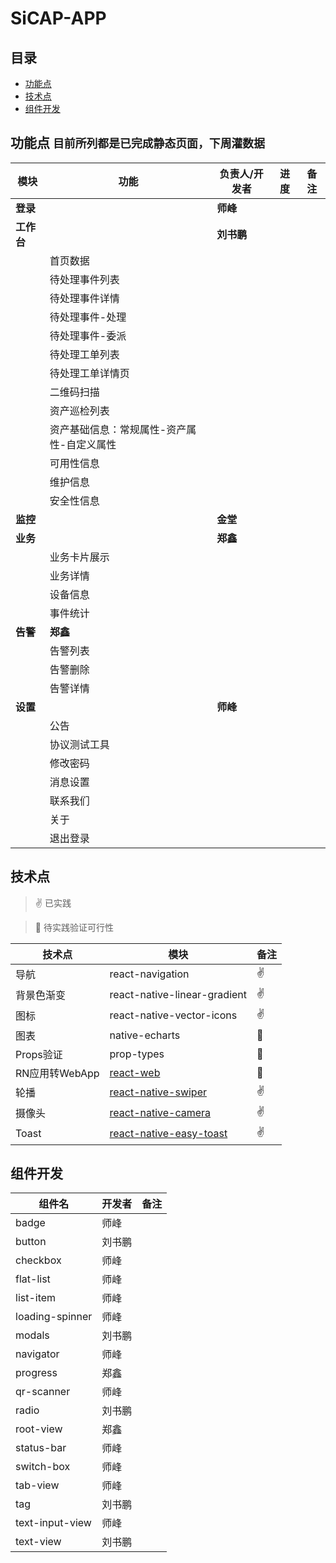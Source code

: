 # SiCAP-APP

## 目录
* [功能点](#功能点)
* [技术点](#技术点)
* [组件开发](#组件开发)

## 功能点 `目前所列都是已完成静态页面，下周灌数据`

| 模块 | 功能 | 负责人/开发者 | 进度 | 备注 |
| --- | --- | --- | --- | --- |
| **登录** |  | **师峰** |  |  |
| **工作台** |  | **刘书鹏** |  |  |
|  | 首页数据 |  |  |  |
|  | 待处理事件列表 |  |  |  |
|  | 待处理事件详情 |  |  |  |
|  | 待处理事件-处理 |  |  |  |
|  | 待处理事件-委派 |  |  |  |
|  | 待处理工单列表 |  |  |  |
|  | 待处理工单详情页 |  |  |  |
|  | 二维码扫描 |  |  |  |
|  | 资产巡检列表 |  |  |  |
|  | 资产基础信息：常规属性-资产属性-自定义属性 |  |  |  |
|  | 可用性信息 |  |  |  |
|  | 维护信息 |  |  |  |
|  | 安全性信息 |  |  |  |
| **监控** |  | **金堂** |  |  |
| **业务** |  | **郑鑫** |  |  |
|  | 业务卡片展示 |  |  |  |
|  | 业务详情 |  |  |  |
|  | 设备信息 |  |  |  |
|  | 事件统计 |  |  |  |
| **告警** | **郑鑫** |  |  |  |
|  | 告警列表 |  |  |  |
|  | 告警删除 |  |  |  |
|  | 告警详情 |  |  |  |
| **设置** |  | **师峰** |  |  |
|  | 公告 |  |  |  |
|  | 协议测试工具 |  |  |  |
|  | 修改密码 |  |  |  |
|  | 消息设置 |  |  |  |
|  | 联系我们 |  |  |  |
|  | 关于 |  |  |  |
|  | 退出登录 |  |  |  |

## 技术点
> :v: 已实践

> :runner: 待实践验证可行性

| 技术点 | 模块 | 备注 |
| --- | --- | --- |
| 导航 | react-navigation | :v: |
| 背景色渐变 | react-native-linear-gradient | :v: |
| 图标 | react-native-vector-icons | :v: |
| 图表 | native-echarts | :runner: |
| Props验证 | prop-types | :runner: |
| RN应用转WebApp | [react-web](https://github.com/taobaofed/react-web) | :runner: |
| 轮播 | [react-native-swiper](https://github.com/leecade/react-native-swiper) | :v: |
| 摄像头 | [react-native-camera](https://github.com/lwansbrough/react-native-camera) | :v: |
| Toast | [react-native-easy-toast](https://github.com/crazycodeboy/react-native-easy-toast) | :v: |

## 组件开发
| 组件名 | 开发者 | 备注 |
| --- | --- | --- |
| badge | 师峰 |  |
| button | 刘书鹏 |  |
| checkbox | 师峰 |  |
| flat-list | 师峰 |  |
| list-item | 师峰 |
| loading-spinner | 师峰 |  |
| modals | 刘书鹏 |  |
| navigator | 师峰 |  |
| progress | 郑鑫 |  |
| qr-scanner | 师峰 |  |
| radio | 刘书鹏 |  |
| root-view | 郑鑫 |  |
| status-bar | 师峰 |  |
| switch-box | 师峰 |  |
| tab-view | 师峰 |  |
| tag | 刘书鹏 |  |
| text-input-view| 师峰 |  |
| text-view | 刘书鹏 |  |

